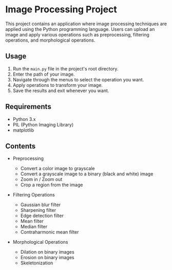# Image Processing Project

This project contains an application where image processing techniques are applied using the Python programming language. Users can upload an image and apply various operations such as preprocessing, filtering operations, and morphological operations.

## Usage

1. Run the `main.py` file in the project's root directory.
2. Enter the path of your image.
3. Navigate through the menus to select the operation you want.
4. Apply operations to transform your image.
5. Save the results and exit whenever you want.

## Requirements

- Python 3.x
- PIL (Python Imaging Library)
- matplotlib

## Contents

- Preprocessing
  - Convert a color image to grayscale
  - Convert a grayscale image to a binary (black and white) image
  - Zoom in / Zoom out
  - Crop a region from the image

- Filtering Operations
  - Gaussian blur filter
  - Sharpening filter
  - Edge detection filter
  - Mean filter
  - Median filter
  - Contraharmonic mean filter

- Morphological Operations
  - Dilation on binary images
  - Erosion on binary images
  - Skeletonization

